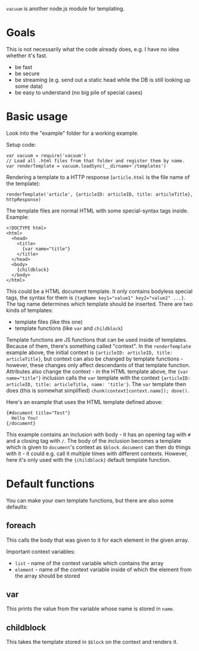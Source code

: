 `vacuum` is another node.js module for templating.

Goals
=====
This is not necessarily what the code already does, e.g. I have no idea whether it's fast.

 - be fast
 - be secure
 - be streaming (e.g. send out a static head while the DB is still looking up some data)
 - be easy to understand (no big pile of special cases)

Basic usage
===========
Look into the "example" folder for a working example.

Setup code:

    var vacuum = require('vacuum')
    // Load all .html files from that folder and register them by name.
    var renderTemplate = vacuum.loadSync(__dirname+'/templates')

Rendering a template to a HTTP response (`article.html` is the file name of the template):

    renderTemplate('article', {articleID: articleID, title: articleTitle}, httpResponse)

The template files are normal HTML with some special-syntax tags inside. Example:

    <!DOCTYPE html>
    <html>
      <head>
        <title>
          {var name="title"}
        </title>
      </head>
      <body>
        {childblock}
      </body>
    </html>

This could be a HTML document template. It only contains bodyless special tags, the syntax for them is
`{tagName key1="value1" key2="value2" ...}`. The tag name determines which template should be inserted.
There are two kinds of templates:

 - template files (like this one)
 - template functions (like `var` and `childblock`)

Template functions are JS functions that can be used inside of templates. Because of them, there's
something called "context". In the `renderTemplate` example above, the initial context is
`{articleID: articleID, title: articleTitle}`, but context can also be changed by template functions - however, these changes
only affect descendants of that template function. Attributes also change the context - in the
HTML template above, the `{var name="title"}` inclusion calls the `var` template with the context
`{articleID: articleID, title: articleTitle, name: 'title'}`. The `var` template then does (this is
somewhat simplified) `chunk(context[context.name]); done()`.

Here's an example that uses the HTML template defined above:

    {#document title="Test"}
      Hello You!
    {/document}

This example contains an inclusion with body - it has an opening tag with `#` and a closing tag with `/`.
The body of the inclusion becomes a template which is given to `document`'s context as `$block`.
`document` can then do things with it - it could e.g. call it multiple times with different contexts.
However, here it's only used with the `{childblock}` default template function.

Default functions
=================
You can make your own template functions, but there are also some defaults:

foreach
-------
This calls the body that was given to it for each element in the given array.

Important context variables:

 - `list` - name of the context variable which contains the array
 - `element` - name of the context variable inside of which the element from the array should be stored

var
---
This prints the value from the variable whose name is stored in `name`.

childblock
----------
This takes the template stored in `$block` on the context and renders it.
